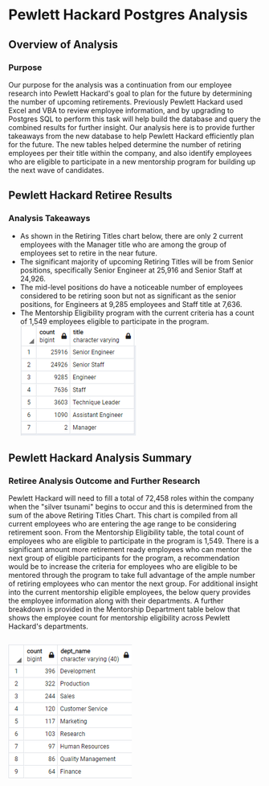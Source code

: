 # Pewlett Hackard Postgres Analysis 

## Overview of Analysis

### Purpose 
Our purpose for the analysis was a continuation from our employee research into Pewlett Hackard's goal to plan for the future by determining the number of upcoming retirements. Previously Pewlett Hackard used Excel and VBA to review employee information, and by upgrading to Postgres SQL to perform this task will help build the database and query the combined results for further insight. Our analysis here is to provide further takeaways from the new database to help Pewlett Hackard efficiently plan for the future. The new tables helped determine the number of retiring employees per their title within the company, and also identify employees who are eligible to participate in a new mentorship program for building up the next wave of candidates.

## Pewlett Hackard Retiree Results

### Analysis Takeaways 
- As shown in the Retiring Titles chart below, there are only 2 current employees with the Manager title who are among the group of employees set to retire in the near future. 
- The significant majority of upcoming Retiring Titles will be from Senior positions, specifically Senior Engineer at 25,916 and Senior Staff at 24,926. 
- The mid-level positions do have a noticeable number of employees considered to be retiring soon but not as significant as the senior positions, for Engineers at 9,285 employees and Staff title at 7,636. 
- The Mentorship Eligibility program with the current criteria has a count of 1,549 employees eligible to participate in the program. 
![Retiring Title Chart](resources/retiring_titles.png)

## Pewlett Hackard Analysis Summary

### Retiree Analysis Outcome and Further Research
Pewlett Hackard will need to fill a total of 72,458 roles within the company when the "silver tsunami" begins to occur and this is determined from the sum of the above Retiring Titles Chart. This chart is compiled from all current employees who are entering the age range to be considering retirement soon. From the Mentorship Eligibility table, the total count of employees who are eligible to participate in the program is 1,549. There is a significant amount more retirement ready employees who can mentor the next group of eligible participants for the program, a recommendation would be to increase the criteria for employees who are eligible to be mentored through the program to take full advantage of the ample number of retiring employees who can mentor the next group. For additional insight into the current mentorship eligible employees, the below query provides the employee information along with their departments. A further breakdown is provided in the Mentorship Department table below that shows the employee count for mentorship eligibility across Pewlett Hackard's departments. 

```

```

![Mentorship Department Table](resources/mentorship_departments.png)





